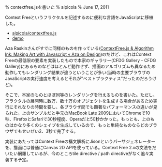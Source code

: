 % contextfree.jsを書いた
% alpicola
% June 17, 2011

Context Freeというフラクタルを記述するのに便利な言語をJavaScriptに移植した。

- [alpicola/contextfree.js](http://github.com/alpicola/contextfree.js)
- [demo](http://alpico.la/contextfree.js/)

Aza Raskinさんがすでに同様のものを作っている([ContextFree.js & Algorithm Ink: Making Art with Javascript « Aza on Design](http://www.azarask.in/blog/post/contextfreejs-algorithm-ink-making-art-with-javascript/))のだけど、これはContext Freeの最低限の要素を実装したもので本家のギャラリー(CFDG Gallery - CFDG Gallery)にあるものなどはほとんど動作せず、描画のアルゴリズムも異なるため動作してもレンダリング結果が違うということが多い(当時の主要ブラウザのJavaScriptの実行速度を考えるとそれが"ベストプラクティス"だったのだろうけど)。

そこで、本家のものとほぼ同等のレンダリングを行えるものを書いた。ただし、フラクタルの展開時に数万、数十万のオブジェクトを生成する場合があるため実行にそれなりの時間を要し、各ブラウザ間でも顕著なパフォーマンスの違いが見られた。上のサンプルだと手元のMacBook Late 2009においてChromeで10秒、FirefoxとSafariで30秒程度、Operaだと50秒かかった。もっとも、上のものはかなり多くのシェイプを生成しているので、もっと単純なものならどのブラウザでもせいぜい2、3秒で完了する。

実装にあたってはContext Freeの構文解析にJisonというパーサジェネレーターを、描画には普通にCanvas 2D APIを使っている。Context Free 2.xの文法をだいたい網羅しているが、今のところtile directive / path directiveがなく追々実装する予定。

